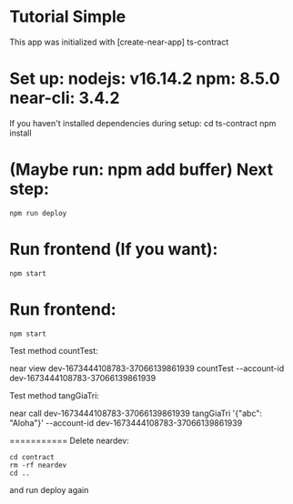 Tutorial Simple
==================

This app was initialized with [create-near-app] ts-contract

Set up:
nodejs: v16.14.2
npm: 8.5.0
near-cli: 3.4.2
===========

If you haven't installed dependencies during setup:
    cd  ts-contract
    npm install


(Maybe run: npm add buffer)
Next step:
===========

    npm run deploy

Run frontend (If you want):
===========

    npm start

Run frontend:
===========

    npm start   

Test method countTest:

   near view dev-1673444108783-37066139861939 countTest --account-id dev-1673444108783-37066139861939 

Test method tangGiaTri:

   near call dev-1673444108783-37066139861939 tangGiaTri '{"abc": "Aloha"}' --account-id dev-1673444108783-37066139861939 

===========
Delete neardev:

    cd contract  
    rm -rf neardev
    cd ..

and run deploy again     
